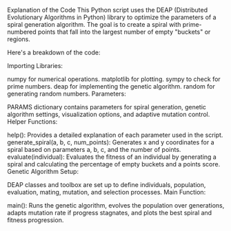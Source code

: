 Explanation of the Code
This Python script uses the DEAP (Distributed Evolutionary Algorithms in Python) library to optimize the parameters of a spiral generation algorithm. The goal is to create a spiral with prime-numbered points that fall into the largest number of empty "buckets" or regions.

Here's a breakdown of the code:

Importing Libraries:

numpy for numerical operations.
matplotlib for plotting.
sympy to check for prime numbers.
deap for implementing the genetic algorithm.
random for generating random numbers.
Parameters:

PARAMS dictionary contains parameters for spiral generation, genetic algorithm settings, visualization options, and adaptive mutation control.
Helper Functions:

help(): Provides a detailed explanation of each parameter used in the script.
generate_spiral(a, b, c, num_points): Generates x and y coordinates for a spiral based on parameters a, b, c, and the number of points.
evaluate(individual): Evaluates the fitness of an individual by generating a spiral and calculating the percentage of empty buckets and a points score.
Genetic Algorithm Setup:

DEAP classes and toolbox are set up to define individuals, population, evaluation, mating, mutation, and selection processes.
Main Function:

main(): Runs the genetic algorithm, evolves the population over generations, adapts mutation rate if progress stagnates, and plots the best spiral and fitness progression.
